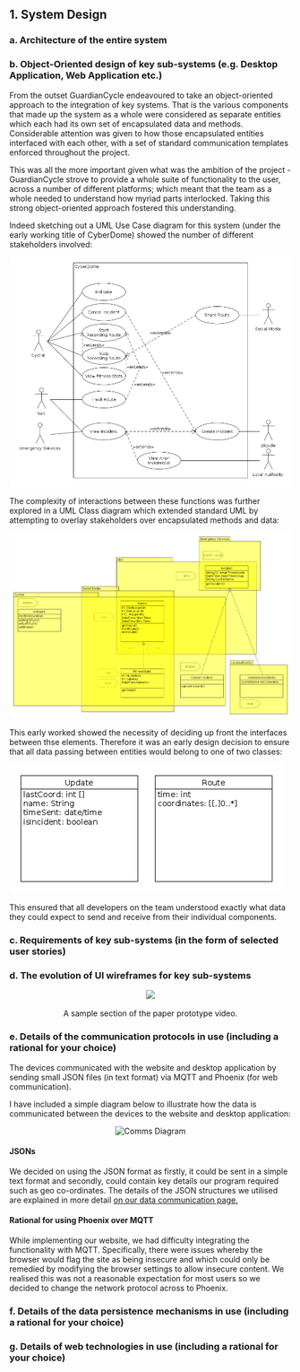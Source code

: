 ## 1. System Design

### a. Architecture of the entire system

### b. Object-Oriented design of key sub-systems (e.g. Desktop Application, Web Application etc.)

From the outset GuardianCycle endeavoured to take an object-oriented approach to the integration of key systems.  That is the various components that made up the system as a whole were considered as separate entities which each had its own set of encapsulated data and methods.  Considerable attention was given to how those encapsulated entities interfaced with each other, with a set of standard communication templates enforced throughout the project.

This was all the more important given what was the ambition of the project - GuardianCycle strove to provide a whole suite of functionality to the user, across a number of different platforms; which meant that the team as a whole needed to understand how myriad parts interlocked.  Taking this strong object-oriented approach fostered this understanding.

Indeed sketching out a UML Use Case diagram for this system (under the early working title of CyberDome) showed the number of different stakeholders involved:

![UML Use Case Diagram](media/enduser.png)

The complexity of interactions between these functions was further explored in a UML Class diagram which extended standard UML by attempting to overlay stakeholders over encapsulated methods and data:

![UML Class Venn diagram](media/initialuml.png)

This early worked showed the necessity of deciding up front the interfaces between thse elements.  Therefore it was an early design decision to ensure that all data passing between entities would belong to one of two classes:

![Route and Update classes](media/route_update.png)

This ensured that all developers on the team understood exactly what data they could expect to send and receive from their individual components.


### c. Requirements of key sub-systems (in the form of selected user stories)

### d. The evolution of UI wireframes for key sub-systems

<p align="center">
  <img src="https://github.com/HumphreyCurtis/GuardianCycle/blob/master/portfolio/media/paper-prototype-gif.gif?raw=true">
</p>
<p align="center">
  A sample section of the paper prototype video.
</p>

### e. Details of the communication protocols in use (including a rational for your choice)
The devices communicated with the website and desktop application by sending small JSON files (in text format) via MQTT and Phoenix (for web communication).

I have included a simple diagram below to illustrate how the data is communicated between the devices to the website and desktop application:

<p align="center">
<img src="https://raw.githubusercontent.com/HumphreyCurtis/GuardianCycle/master/portfolio/media/Communication-Diagram.png" alt="Comms Diagram">
</p>

#### JSONs
We decided on using the JSON format as firstly, it could be sent in a simple text format and secondly, could contain key details our program required such as geo co-ordinates. The details of the JSON structures we utilised are explained in more detail [on our data communication page.](https://github.com/HumphreyCurtis/GuardianCycle/tree/master/data-communication)

#### Rational for using Phoenix over MQTT
While implementing our website, we had difficulty integrating the functionality with MQTT. Specifically, there were issues whereby the browser would flag the site as being insecure and which could only be remedied by modifying the browser settings to allow insecure content. We realised this was not a reasonable expectation for most users so we decided to change the network protocol across to Phoenix. 

### f. Details of the data persistence mechanisms in use (including a rational for your choice)

### g. Details of web technologies in use (including a rational for your choice)
